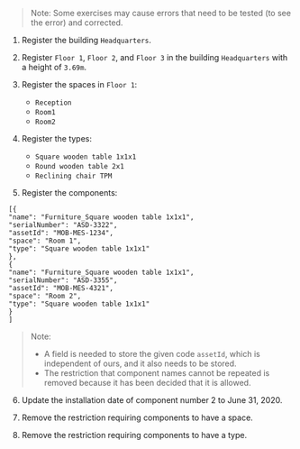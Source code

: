 > Note: Some exercises may cause errors that need to be tested (to see the error) and corrected.

1. Register the building `Headquarters`.

2. Register `Floor 1`, `Floor 2`, and `Floor 3` in the building `Headquarters` with a height of `3.69m`.

3. Register the spaces in `Floor 1`:
    - `Reception`
    - `Room1`
    - `Room2`

4. Register the types:
    - `Square wooden table 1x1x1`
    - `Round wooden table 2x1`
    - `Reclining chair TPM`

5. Register the components:

```
[{
"name": "Furniture_Square wooden table 1x1x1",
"serialNumber": "ASD-3322",
"assetId": "MOB-MES-1234",
"space": "Room 1",
"type": "Square wooden table 1x1x1"
},
{
"name": "Furniture_Square wooden table 1x1x1",
"serialNumber": "ASD-3355",
"assetId": "MOB-MES-4321",
"space": "Room 2",
"type": "Square wooden table 1x1x1"
}
]
```

> Note:
> - A field is needed to store the given code `assetId`, which is independent of ours, and it also needs to be stored.
> - The restriction that component names cannot be repeated is removed because it has been decided that it is allowed.

6. Update the installation date of component number 2 to June 31, 2020.

7. Remove the restriction requiring components to have a space.

8. Remove the restriction requiring components to have a type.
